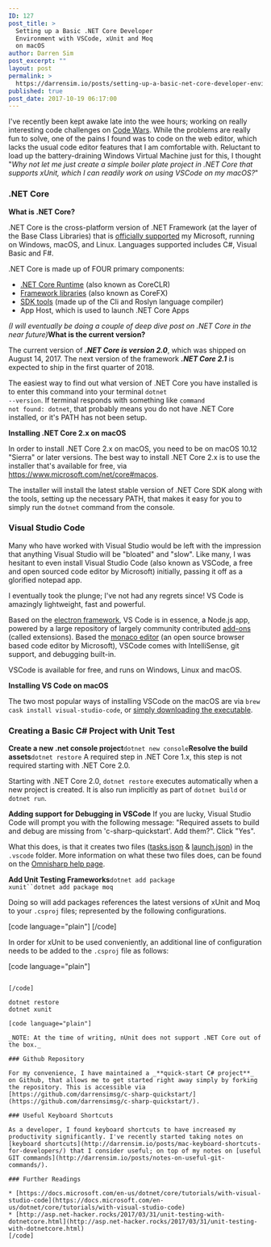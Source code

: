 ```yaml
---
ID: 127
post_title: >
  Setting up a Basic .NET Core Developer
  Environment with VSCode, xUnit and Moq
  on macOS
author: Darren Sim
post_excerpt: ""
layout: post
permalink: >
  https://darrensim.io/posts/setting-up-a-basic-net-core-developer-environment-with-vscode-nunit-and-moq-on-macos/
published: true
post_date: 2017-10-19 06:17:00
---
```

I've recently been kept awake late into the wee hours; working on really interesting code challenges on <a href="https://www.codewars.com/users/darrensimsg/">Code Wars</a>. While the problems are really fun to solve, one of the pains I found was to code on the web editor, which lacks the usual code editor features that I am comfortable with. Reluctant to load up the battery-draining Windows Virtual Machine just for this, I thought "<em>Why not let me just create a simple boiler plate project in .NET Core that supports xUnit, which I can readily work on using VSCode on my macOS?</em>"
<h3>.NET Core</h3>
<strong>What is .NET Core?</strong>

.NET Core is the cross-platform version of .NET Framework (at the layer of the Base Class Libraries) that is <a href="https://www.microsoft.com/net/core/support/">officially supported</a> my Microsoft, running on Windows, macOS, and Linux. Languages supported includes C#, Visual Basic and F#.

.NET Core is made up of FOUR primary components:
<ul>
 	<li><a href="https://github.com/dotnet/coreclr">.NET Core Runtime</a> (also known as CoreCLR)</li>
 	<li><a href="https://github.com/dotnet/corefx">Framework libraries</a> (also known as CoreFX)</li>
 	<li><a href="https://github.com/dotnet/cli">SDK tools</a> (made up of the Cli and Roslyn language compiler)</li>
 	<li>App Host, which is used to launch .NET Core Apps</li>
</ul>
<em>(I will eventually be doing a couple of deep dive post on .NET Core in the near future)</em><strong>What is the current version?</strong>

The current version of <em><strong>.NET Core is version 2.0</strong></em>, which was shipped on August 14, 2017. The next version of the framework <em><strong>.NET Core 2.1</strong></em> is expected to ship in the first quarter of 2018.

The easiest way to find out what version of .NET Core you have installed is to enter this command into your terminal <code>dotnet --version</code>. If terminal responds with something like <code>command not found: dotnet</code>, that probably means you do not have .NET Core installed, or it's PATH has not been setup.

<strong>Installing .NET Core 2.x on macOS</strong>

In order to install .NET Core 2.x on macOS, you need to be on macOS 10.12 "Sierra" or later versions. The best way to install .NET Core 2.x is to use the installer that's available for free, via <a href="https://www.microsoft.com/net/core#macos">https://www.microsoft.com/net/core#macos</a>.

The installer will install the latest stable version of .NET Core SDK along with the tools, setting up the necessary PATH, that makes it easy for you to simply run the <code>dotnet</code> command from the console.
<h3>Visual Studio Code</h3>
Many who have worked with Visual Studio would be left with the impression that anything Visual Studio will be "bloated" and "slow". Like many, I was hesitant to even install Visual Studio Code (also known as VSCode, a free and open sourced code editor by Microsoft) initially, passing it off as a glorified notepad app.

I eventually took the plunge; I've not had any regrets since! VS Code is amazingly lightweight, fast and powerful.

Based on the <a href="https://electron.atom.io/">electron framework</a>, VS Code is in essence, a Node.js app, powered by a large repository of largely community contributed <a href="https://marketplace.visualstudio.com/VSCode">add-ons</a> (called extensions). Based the <a href="https://github.com/Microsoft/monaco-editor">monaco editor</a> (an open source browser based code editor by Microsoft), VSCode comes with IntelliSense, git support, and debugging built-in.

VSCode is available for free, and runs on Windows, Linux and macOS.

<strong>Installing VS Code on macOS</strong>

The two most popular ways of installing VSCode on the macOS are via <code>brew cask install visual-studio-code</code>, or <a href="https://code.visualstudio.com/">simply downloading the executable</a>.
<h3>Creating a Basic C# Project with Unit Test</h3>
<strong>Create a new .net console project</strong><code>dotnet new console</code><strong>Resolve the build assets</strong><code>dotnet restore</code>
A required step in .NET Core 1.x, this step is not required starting with .NET Core 2.0.

Starting with .NET Core 2.0, <code>dotnet restore</code> executes automatically when a new project is created. It is also run implicitly as part of <code>dotnet build</code> or <code>dotnet run</code>.

<strong>Adding support for Debugging in VSCode</strong>
If you are lucky, Visual Studio Code will prompt you with the following message: "Required assets to build and debug are missing from 'c-sharp-quickstart'. Add them?". Click "Yes".

What this does, is that it creates two files (<a href="https://github.com/darrensimsg/c-sharp-quickstart/blob/master/.vscode/tasks.json">tasks.json</a> &amp; <a href="https://github.com/darrensimsg/c-sharp-quickstart/blob/master/.vscode/launch.json">launch.json</a>) in the <code>.vscode</code> folder. More information on what these two files does, can be found on the <a href="https://github.com/OmniSharp/omnisharp-vscode/blob/master/debugger-launchjson.md">Omnisharp help page</a>.

<strong>Add Unit Testing Frameworks</strong><code>dotnet add package xunit``dotnet add package moq</code>

Doing so will add packages references the latest versions of xUnit and Moq to your <code>.csproj</code> files; represented by the following configurations.

[code language="plain"]
[/code]

In order for xUnit to be used conveniently, an additional line of configuration needs to be added to the <code>.csproj</code> file as follows:

[code language="plain"]
```What we just did was to add a new .NET CLI Tool reference to dotnet-xunit, allowing us to execute the following command in the terminal.

[/code]

dotnet restore
dotnet xunit

[code language="plain"]

_NOTE: At the time of writing, nUnit does not support .NET Core out of the box._

### Github Repository

For my convenience, I have maintained a _**quick-start C# project**_ on Github, that allows me to get started right away simply by forking the repository. This is accessible via [https://github.com/darrensimsg/c-sharp-quickstart/](https://github.com/darrensimsg/c-sharp-quickstart/).

### Useful Keyboard Shortcuts

As a developer, I found keyboard shortcuts to have increased my productivity significantly. I've recently started taking notes on [keyboard shortcuts](http://darrensim.io/posts/mac-keyboard-shortcuts-for-developers/) that I consider useful; on top of my notes on [useful GIT commands](http://darrensim.io/posts/notes-on-useful-git-commands/).

### Further Readings

* [https://docs.microsoft.com/en-us/dotnet/core/tutorials/with-visual-studio-code](https://docs.microsoft.com/en-us/dotnet/core/tutorials/with-visual-studio-code)
* [http://asp.net-hacker.rocks/2017/03/31/unit-testing-with-dotnetcore.html](http://asp.net-hacker.rocks/2017/03/31/unit-testing-with-dotnetcore.html)
[/code]